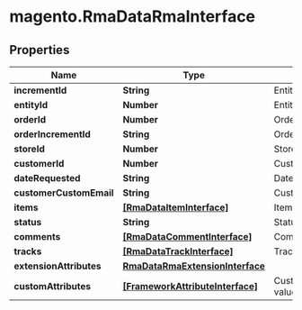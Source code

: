 # magento.RmaDataRmaInterface

## Properties
Name | Type | Description | Notes
------------ | ------------- | ------------- | -------------
**incrementId** | **String** | Entity_id | 
**entityId** | **Number** | Entity_id | 
**orderId** | **Number** | Order_id | 
**orderIncrementId** | **String** | Order_increment_id | 
**storeId** | **Number** | Store_id | 
**customerId** | **Number** | Customer_id | 
**dateRequested** | **String** | Date_requested | 
**customerCustomEmail** | **String** | Customer_custom_email | 
**items** | [**[RmaDataItemInterface]**](RmaDataItemInterface.md) | Items | 
**status** | **String** | Status | 
**comments** | [**[RmaDataCommentInterface]**](RmaDataCommentInterface.md) | Comments list | 
**tracks** | [**[RmaDataTrackInterface]**](RmaDataTrackInterface.md) | Tracks list | 
**extensionAttributes** | [**RmaDataRmaExtensionInterface**](RmaDataRmaExtensionInterface.md) |  | [optional] 
**customAttributes** | [**[FrameworkAttributeInterface]**](FrameworkAttributeInterface.md) | Custom attributes values. | [optional] 


